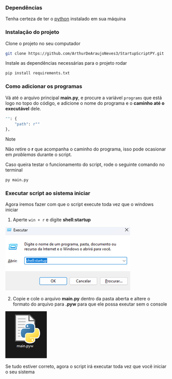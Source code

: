 ### Dependências

Tenha certeza de ter o [python](https://www.python.org/) instalado em sua máquina

### Instalação do projeto

Clone o projeto no seu computador
```bash
git clone https://github.com/ArthurDeAraujoNeves3/StartupScriptPY.git
```
Instale as dependências necessárias para o projeto rodar
```bash
pip install requirements.txt
```

### Como adicionar os programas

Vá até o arquivo principal **main.py**, e procure a variável `programs` que está logo no topo do código, e adicione o nome do programa e o **caminho até o executável** dele. 

```python
"": {
    "path": r""
},
```

> [!NOTE]
> Não retire o **r** que acompanha o caminho do programa, isso pode ocasionar em *problemas* durante o script.


Caso queira testar o funcionamento do script, rode o seguinte comando no terminal
```bash
py main.py
```

### Executar script ao sistema iniciar

Agora iremos fazer com que o script execute toda vez que o windows iniciar 

1) Aperte `win + r` e digite **shell:startup**

![Screenshot da prompt de comando](./docs/prompt.png)

2) Copie e cole o arquivo **main.py** dentro da pasta aberta e altere o formato do arquivo para **.pyw** para que ele possa exeutar sem o console

![Arquivo startup](./docs/startupFile.png)

Se tudo estiver correto, agora o script irá executar toda vez que você iniciar o seu  sistema